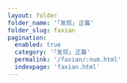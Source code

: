 ```yaml
---
layout: folder
folder_name: '｢发现｣ 正篇'
folder_slug: faxian
pagination: 
  enabled: true
  category: '｢发现｣ 正篇'
  permalink: '/faxian/:num.html'
  indexpage: 'faxian.html'
---
```

